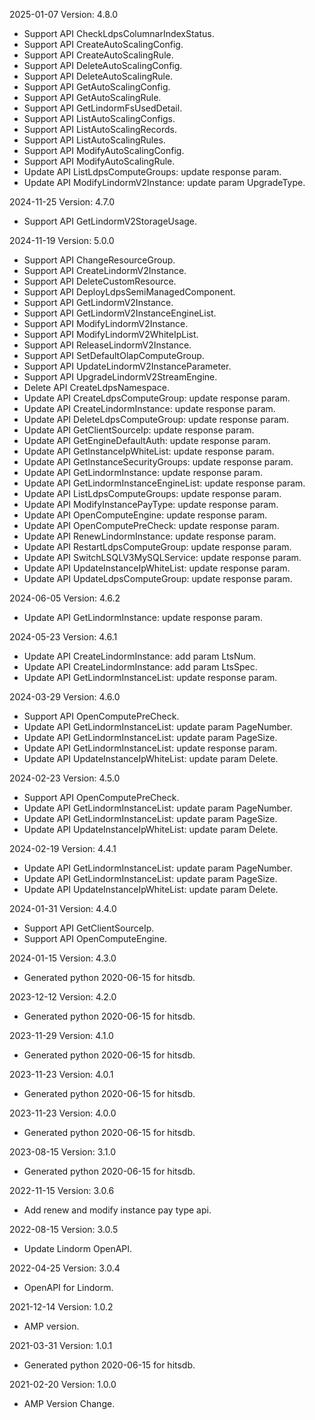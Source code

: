 2025-01-07 Version: 4.8.0
- Support API CheckLdpsColumnarIndexStatus.
- Support API CreateAutoScalingConfig.
- Support API CreateAutoScalingRule.
- Support API DeleteAutoScalingConfig.
- Support API DeleteAutoScalingRule.
- Support API GetAutoScalingConfig.
- Support API GetAutoScalingRule.
- Support API GetLindormFsUsedDetail.
- Support API ListAutoScalingConfigs.
- Support API ListAutoScalingRecords.
- Support API ListAutoScalingRules.
- Support API ModifyAutoScalingConfig.
- Support API ModifyAutoScalingRule.
- Update API ListLdpsComputeGroups: update response param.
- Update API ModifyLindormV2Instance: update param UpgradeType.


2024-11-25 Version: 4.7.0
- Support API GetLindormV2StorageUsage.


2024-11-19 Version: 5.0.0
- Support API ChangeResourceGroup.
- Support API CreateLindormV2Instance.
- Support API DeleteCustomResource.
- Support API DeployLdpsSemiManagedComponent.
- Support API GetLindormV2Instance.
- Support API GetLindormV2InstanceEngineList.
- Support API ModifyLindormV2Instance.
- Support API ModifyLindormV2WhiteIpList.
- Support API ReleaseLindormV2Instance.
- Support API SetDefaultOlapComputeGroup.
- Support API UpdateLindormV2InstanceParameter.
- Support API UpgradeLindormV2StreamEngine.
- Delete API CreateLdpsNamespace.
- Update API CreateLdpsComputeGroup: update response param.
- Update API CreateLindormInstance: update response param.
- Update API DeleteLdpsComputeGroup: update response param.
- Update API GetClientSourceIp: update response param.
- Update API GetEngineDefaultAuth: update response param.
- Update API GetInstanceIpWhiteList: update response param.
- Update API GetInstanceSecurityGroups: update response param.
- Update API GetLindormInstance: update response param.
- Update API GetLindormInstanceEngineList: update response param.
- Update API ListLdpsComputeGroups: update response param.
- Update API ModifyInstancePayType: update response param.
- Update API OpenComputeEngine: update response param.
- Update API OpenComputePreCheck: update response param.
- Update API RenewLindormInstance: update response param.
- Update API RestartLdpsComputeGroup: update response param.
- Update API SwitchLSQLV3MySQLService: update response param.
- Update API UpdateInstanceIpWhiteList: update response param.
- Update API UpdateLdpsComputeGroup: update response param.


2024-06-05 Version: 4.6.2
- Update API GetLindormInstance: update response param.


2024-05-23 Version: 4.6.1
- Update API CreateLindormInstance: add param LtsNum.
- Update API CreateLindormInstance: add param LtsSpec.
- Update API GetLindormInstanceList: update response param.


2024-03-29 Version: 4.6.0
- Support API OpenComputePreCheck.
- Update API GetLindormInstanceList: update param PageNumber.
- Update API GetLindormInstanceList: update param PageSize.
- Update API GetLindormInstanceList: update response param.
- Update API UpdateInstanceIpWhiteList: update param Delete.


2024-02-23 Version: 4.5.0
- Support API OpenComputePreCheck.
- Update API GetLindormInstanceList: update param PageNumber.
- Update API GetLindormInstanceList: update param PageSize.
- Update API UpdateInstanceIpWhiteList: update param Delete.


2024-02-19 Version: 4.4.1
- Update API GetLindormInstanceList: update param PageNumber.
- Update API GetLindormInstanceList: update param PageSize.
- Update API UpdateInstanceIpWhiteList: update param Delete.


2024-01-31 Version: 4.4.0
- Support API GetClientSourceIp.
- Support API OpenComputeEngine.


2024-01-15 Version: 4.3.0
- Generated python 2020-06-15 for hitsdb.

2023-12-12 Version: 4.2.0
- Generated python 2020-06-15 for hitsdb.

2023-11-29 Version: 4.1.0
- Generated python 2020-06-15 for hitsdb.

2023-11-23 Version: 4.0.1
- Generated python 2020-06-15 for hitsdb.

2023-11-23 Version: 4.0.0
- Generated python 2020-06-15 for hitsdb.

2023-08-15 Version: 3.1.0
- Generated python 2020-06-15 for hitsdb.

2022-11-15 Version: 3.0.6
- Add renew and modify instance pay type api.

2022-08-15 Version: 3.0.5
- Update Lindorm OpenAPI.

2022-04-25 Version: 3.0.4
- OpenAPI for Lindorm.

2021-12-14 Version: 1.0.2
- AMP version.

2021-03-31 Version: 1.0.1
- Generated python 2020-06-15 for hitsdb.

2021-02-20 Version: 1.0.0
- AMP Version Change.

